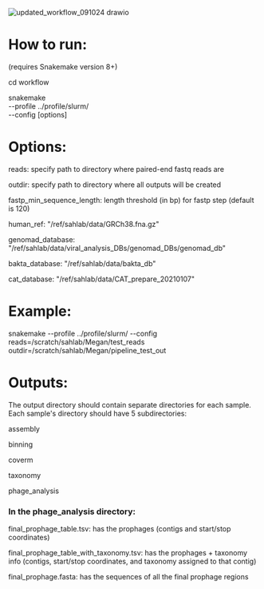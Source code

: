 
![updated_workflow_091024 drawio](https://github.com/user-attachments/assets/4f59c6d9-a453-4985-a11e-f8eed6714539)


# How to run:
(requires Snakemake version 8+)

cd workflow

snakemake \
--profile ../profile/slurm/ \
--config [options]


# Options:

reads: specify path to directory where paired-end fastq reads are

outdir: specify path to directory where all outputs will be created

fastp_min_sequence_length: length threshold (in bp) for fastp step (default is 120)

human_ref: "/ref/sahlab/data/GRCh38.fna.gz"

genomad_database: "/ref/sahlab/data/viral_analysis_DBs/genomad_DBs/genomad_db"

bakta_database: "/ref/sahlab/data/bakta_db"

cat_database: "/ref/sahlab/data/CAT_prepare_20210107"


# Example:

snakemake --profile ../profile/slurm/ --config reads=/scratch/sahlab/Megan/test_reads outdir=/scratch/sahlab/Megan/pipeline_test_out


# Outputs:

The output directory should contain separate directories for each sample. Each sample's directory should have 5 subdirectories:

assembly

binning

coverm

taxonomy

phage_analysis

### In the phage_analysis directory:

final_prophage_table.tsv: has the prophages (contigs and start/stop coordinates)

final_prophage_table_with_taxonomy.tsv: has the prophages + taxonomy info (contigs, start/stop coordinates, and taxonomy assigned to that contig)

final_prophage.fasta: has the sequences of all the final prophage regions

